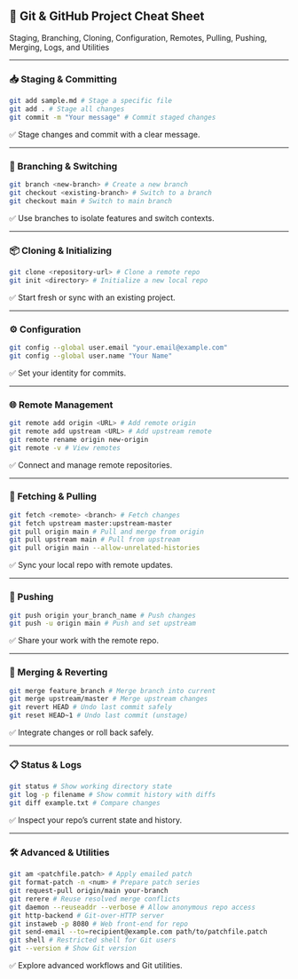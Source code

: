 ## 🧠 Git & GitHub Project Cheat Sheet  
Staging, Branching, Cloning, Configuration, Remotes, Pulling, Pushing, Merging, Logs, and Utilities

---

### 📥 Staging & Committing  
```bash
git add sample.md # Stage a specific file  
git add . # Stage all changes  
git commit -m "Your message" # Commit staged changes  
```  
✅ Stage changes and commit with a clear message.

---

### 🌿 Branching & Switching  
```bash
git branch <new-branch> # Create a new branch  
git checkout <existing-branch> # Switch to a branch  
git checkout main # Switch to main branch  
```  
✅ Use branches to isolate features and switch contexts.

---

### 📦 Cloning & Initializing  
```bash
git clone <repository-url> # Clone a remote repo  
git init <directory> # Initialize a new local repo  
```  
✅ Start fresh or sync with an existing project.

---

### ⚙️ Configuration  
```bash
git config --global user.email "your.email@example.com"  
git config --global user.name "Your Name"  
```  
✅ Set your identity for commits.

---

### 🌐 Remote Management  
```bash
git remote add origin <URL> # Add remote origin  
git remote add upstream <URL> # Add upstream remote  
git remote rename origin new-origin  
git remote -v # View remotes  
```  
✅ Connect and manage remote repositories.

---

### 🔄 Fetching & Pulling  
```bash
git fetch <remote> <branch> # Fetch changes  
git fetch upstream master:upstream-master  
git pull origin main # Pull and merge from origin  
git pull upstream main # Pull from upstream  
git pull origin main --allow-unrelated-histories  
```  
✅ Sync your local repo with remote updates.

---

### 🚀 Pushing  
```bash
git push origin your_branch_name # Push changes  
git push -u origin main # Push and set upstream  
```  
✅ Share your work with the remote repo.

---

### 🔀 Merging & Reverting  
```bash
git merge feature_branch # Merge branch into current  
git merge upstream/master # Merge upstream changes  
git revert HEAD # Undo last commit safely  
git reset HEAD~1 # Undo last commit (unstage)  
```  
✅ Integrate changes or roll back safely.

---

### 📋 Status & Logs  
```bash
git status # Show working directory state  
git log -p filename # Show commit history with diffs  
git diff example.txt # Compare changes  
```  
✅ Inspect your repo’s current state and history.

---

### 🛠️ Advanced & Utilities  
```bash
git am <patchfile.patch> # Apply emailed patch  
git format-patch -n <num> # Prepare patch series  
git request-pull origin/main your-branch  
git rerere # Reuse resolved merge conflicts  
git daemon --reuseaddr --verbose # Allow anonymous repo access  
git http-backend # Git-over-HTTP server  
git instaweb -p 8080 # Web front-end for repo  
git send-email --to=recipient@example.com path/to/patchfile.patch  
git shell # Restricted shell for Git users  
git --version # Show Git version  
```  
✅ Explore advanced workflows and Git utilities.

